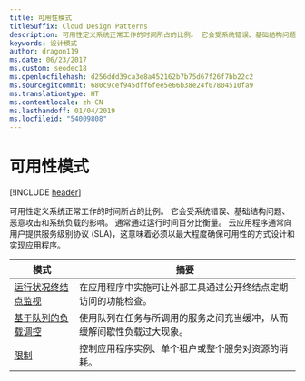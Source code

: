```yaml
---
title: 可用性模式
titleSuffix: Cloud Design Patterns
description: 可用性定义系统正常工作的时间所占的比例。 它会受系统错误、基础结构问题、恶意攻击和系统负载的影响。 通常通过运行时间百分比衡量。 云应用程序通常向用户提供服务级别协议 (SLA)，这意味着必须以最大程度确保可用性的方式设计和实现应用程序。
keywords: 设计模式
author: dragon119
ms.date: 06/23/2017
ms.custom: seodec18
ms.openlocfilehash: d256ddd39ca3e8a452162b7b75d67f26f7bb22c2
ms.sourcegitcommit: 680c9cef945dff6fee5e66b38e24f07804510fa9
ms.translationtype: HT
ms.contentlocale: zh-CN
ms.lasthandoff: 01/04/2019
ms.locfileid: "54009808"
---
```

# <a name="availability-patterns"></a>可用性模式

[!INCLUDE [header](../../_includes/header.md)]

可用性定义系统正常工作的时间所占的比例。 它会受系统错误、基础结构问题、恶意攻击和系统负载的影响。 通常通过运行时间百分比衡量。 云应用程序通常向用户提供服务级别协议 (SLA)，这意味着必须以最大程度确保可用性的方式设计和实现应用程序。

|                            模式                             |                                                           摘要                                                            |
|----------------------------------------------------------------|------------------------------------------------------------------------------------------------------------------------------|
| [运行状况终结点监视](../health-endpoint-monitoring.md) | 在应用程序中实施可让外部工具通过公开终结点定期访问的功能检查。 |
|  [基于队列的负载调控](../queue-based-load-leveling.md)  | 使用队列在任务与所调用的服务之间充当缓冲，从而缓解间歇性负载过大现象。  |
|                 [限制](../throttling.md)                 |   控制应用程序实例、单个租户或整个服务对资源的消耗。    |
